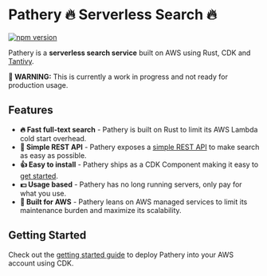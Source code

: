 # Pathery :fire: Serverless Search :fire:

[![npm version](https://badge.fury.io/js/@pathery%2Fcdk.svg)](https://badge.fury.io/js/@pathery%2Fcdk)

Pathery is a **serverless search service** built on AWS using Rust, CDK and [Tantivy][tantivy].

**:bell: WARNING:** This is currently a work in progress and not ready for production usage.

## Features

- **🔥 Fast full-text search** - Pathery is built on Rust to limit its AWS Lambda cold start overhead.
- **🥰 Simple REST API** - Pathery exposes a [simple REST API][api-docs] to make search as easy as possible.
- **👍 Easy to install** - Pathery ships as a CDK Component making it easy to [get started][get-started].
- **💵 Usage based** - Pathery has no long running servers, only pay for what you use.
- **🔼 Built for AWS** - Pathery leans on AWS managed services to limit its maintenance burden and maximize its scalability.

## Getting Started

Check out the [getting started guide][get-started] to deploy Pathery into your AWS account using CDK.

[tantivy]: https://github.com/quickwit-oss/tantivy
[get-started]: ./examples/getting-started/
[api-docs]: ./doc/api.md
